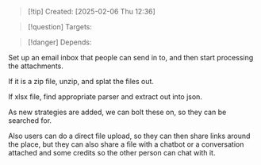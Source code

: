 
>[!tip] Created: [2025-02-06 Thu 12:36]

>[!question] Targets: 

>[!danger] Depends: 

Set up an email inbox that people can send in to, and then start processing the attachments.

If it is a zip file, unzip, and splat the files out.

If xlsx file, find appropriate parser and extract out into json.

As new strategies are added, we can bolt these on, so they can be searched for.

Also users can do a direct file upload, so they can then share links around the place, but they can also share a file with a chatbot or a conversation attached and some credits so the other person can chat with it.
